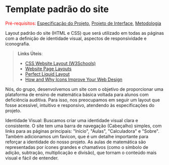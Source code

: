 # Template padrão do site

<span style="color:red">Pré-requisitos: <a href="2-Especificação do Projeto.md"> Especificação do Projeto</a></span>, <a href="3-Projeto de Interface.md"> Projeto de Interface</a>, <a href="4-Metodologia.md"> Metodologia</a>

Layout padrão do site (HTML e CSS) que será utilizado em todas as páginas com a definição de identidade visual, aspectos de responsividade e iconografia.

> **Links Úteis**:
>
> - [CSS Website Layout (W3Schools)](https://www.w3schools.com/css/css_website_layout.asp)
> - [Website Page Layouts](http://www.cellbiol.com/bioinformatics_web_development/chapter-3-your-first-web-page-learning-html-and-css/website-page-layouts/)
> - [Perfect Liquid Layout](https://matthewjamestaylor.com/perfect-liquid-layouts)
> - [How and Why Icons Improve Your Web Design](https://usabilla.com/blog/how-and-why-icons-improve-you-web-design/)

Nós, do grupo, desenvolvemos um site com o objetivo de proporcionar uma plataforma de ensino de matemática básica voltada para alunos com deficiência auditiva. Para isso, nos preocupamos em seguir um layout que fosse acessível, intuitivo e responsivo, atendendo às especificações do projeto.

Identidade Visual: Buscamos criar uma identidade visual clara e consistente. O site tem uma barra de navegação (Cabeçalho) simples, com links para as páginas principais: "Início", "Aulas", "Calculadora" e "Sobre". Também adicionamos um favicon, que é um detalhe importante para reforçar a identidade do nosso projeto. As aulas de matemática são representadas por ícones grandes e chamativos (como o símbolo de adição, subtração, multiplicação e divisão), que tornam o conteúdo mais visual e fácil de entender.
